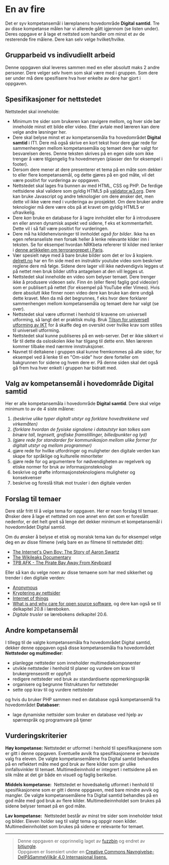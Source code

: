 # En av fire

Det er syv kompetansemål i læreplanens hovedområde **Digital
samtid**. Tre av disse kompetanse målen har vi allerede gått igjennom
(se listen under). Deres oppgave er å lage et nettsted som handler om minst et
av de resterende fire målene. Dere kan selv velge hvilket/hvilke.

Grupparbeid vs indivudiellt arbeid
----------------------------------

Denne oppgaven skal leveres sammen med en eller absolutt maks 2 andre
personer. Dere velger selv hvem som skal være med i gruppen. Som dere
ser under må dere spesifisere hva hver enkelte av dere har gjort i
oppgaven.


Spesifikasjoner for nettstedet
------------------------------
Nettstedet skal inneholde:
* Minimum tre sider som brukeren kan navigere mellom, og hver side bør inneholde minst ett bilde eller video. Etter avtale med læreren kan dere velge andre løsninger her.
* Dere skal belyse minst et av kompetansemåla fra hovedområdet **Digital samtid** i IT1. Dere må også skrive en kort tekst hvor dere gjør rede for sammenhengen mellom kompetansemåla og temaet dere har valgt for besvarelsen deres. Denne teksten skrives på en egen side som ikke trenger å være tilgjengelig fra hovedmenyen (plasser den for eksempel i footer).
* Dersom dere mener at dere presenterer et tema på en måte som dekker to eller flere kompetansemål, og dette gjøres på en god måte, vil det være positivt for vurderinga av oppgaven.
* Nettstedet skal lages fra bunnen av med HTML, CSS og PHP. De ferdige nettsidene skal validere som gyldig HTML5 på [validator.w3.org](https://validator.w3.org). Dere kan bruke Javascript og andre teknologier om dere ønsker det, men dette vil ikke være med i vurderinga av prosjektet. Om dere bruker andre teknologier må dere være obs på at kravet om gyldig HTML5 er ufravikelig.
* Dere *kan* bruke en database for å lagre innholdet eller for å introdusere en eller annen dynamisk aspekt ved sidene, f eks et kommentarfelt. Dette vil i så fall være positivt for vurderingen.
* Dere må ha kildehenvisninger til innholdet _også for bilder_. Ikke ha en egen referanseliste men forsøk heller å lenke relevante kilder inn i teksten. Se for eksempel hvordan NRKbeta refererer til kilder med lenker i [denne artikkelen om terrorangrepet i Paris](https://nrkbeta.no/2015/11/17/paris-fleip-eller-fakta).
* Vær spesielt nøye med å bare bruke bilder som det er lov å kopiere. [delrett.no]( http://delrett.no/nb/artikler/finne-bilder-p%C3%A5-nettet-%E2%80%93-til-bruk-i-undervisningsmateriale) har en fin side med en instruktiv youtube video som beskriver reglene dere må følge. Sidene dere lager vill ikke nødvendigvis legges ut på nettet men bruk bilder utifra antagelsen at den vill legges ut.
* Nettstedet skal inneholde en video som belyser temaet. Dere trenger ikke å produsere videoen selv. Finn én (eller flere) faglig god video(er) som er publisert på nettet (for eksempel på YouTube eller Vimeo). Hvis dere absolutt ikke finner noen video dere kan bruke kan dere undgå dette kravet. Men da må det begrunnes, f eks hvor dere forklarer sammenhengen mellom kompetansemåla og temaet dere har valgt (se over). 
* Nettstedet skal være utformet i henhold til kravene om universell utforming, så langt det er praktisk mulig. Bruk [Tilsyn for universell utforming av IKT](http://uu.difi.no) for å skaffe deg en oversikt over hvilke krav som stilles til universell utforming.
* Nettstedet skal kunne publiseres på en web-server. Det er ikke sikkert vi får til dette da osloskolen ikke har tilgang til dette enn. Men læreren kommer tilbake med nærmre innstruksjoner.
* Navnet til deltakene i gruppen skal kunne fremkommes på alle sider, for eksempel ved å lenke til en "Om-side" hvor dere forteller om bakgrunnen for sidene og hvem dere er. På denne siden skal det også gå frem hva hver enkelt i gruppen har bidratt med. 

## Valg av kompetansemål i hovedområde **Digital samtid**

Her er alle kompetansemåla i hovedområde **Digital samtid**. Dere skal velge minimum to av de 4 siste målene:

 1. _(beskrive ulike typer digitalt utstyr og forklare hovedtrekkene ved virkemåten)_
 2. _(forklare hvordan de fysiske signalene i datautstyr kan tolkes som binære tall, tegnsett, grafiske framstillinger, billedpunkter og lyd)_
 3. _(gjøre rede for standarder for kommunikasjon mellom ulike former for digitalt utstyr og mellom programmer)_
 4. gjøre rede for hvilke utfordringer og muligheter den digitale verden kan skape for språklige og kulturelle minoriteter
 5. gjøre rede for og argumentere for nødvendigheten av regelverk og etiske normer for bruk av informasjonsteknologi
 6. beskrive og drøfte informasjonsteknologiens muligheter og konsekvenser
 7. beskrive og foreslå tiltak mot trusler i den digitale verden

## Forslag til temaer

Dere står fritt til å velge tema for oppgaven. Her er noen forslag til
temaer. Ønsker dere å lage et nettsted om noe annet enn det som er
foreslått nedenfor, er det helt greit så lenge det dekker minimum et
kompetansemål i hovedområdet Digital samtid.

Om du ønsker å belyse et etisk og moralsk tema kan du for eksempel
velge deg en av disse filmene (velg bare en av filmene til nettstedet
ditt):

* [The Internet's Own Boy: The Story of Aaron Swartz](https://htmlpreview.github.io/?https://github.com/fagstoff/IT1/blob/master/_docs/Filmer/internets-own-boy.html)
* [The Wikileaks Documentary](https://htmlpreview.github.io/?https://github.com/fagstoff/IT1/blob/master/_docs/Filmer/wikileaks-documentary.html)
* [TPB AFK - The Pirate Bay Away From Keyboard](https://htmlpreview.github.io/?https://github.com/fagstoff/IT1/blob/master/_docs/Filmer/tpb-afk.html)

Eller så kan du velge noen av disse temaene som har med sikkerhet og
trender i den digitale verden:

* [Anonymous](https://no.wikipedia.org/wiki/Anonymous)
* [Kryptering av nettsider](https://nrkbeta.no/2015/12/11/washington-post-krypterer-sin-nettutgave)
* [Internet of things](http://www.mckinsey.com/industries/semiconductors/our-insights/internet-of-things-opportunities-and-challenges-for-semiconductor-companies)
* [What is and why care for open source software](http://www.spoken.com/blog/what-is-open-source-why-care), og dere kan også se til delkapitel 20.8 i læreboken. 
* _Digitale trusler_ se lærebokens delkapitel 20.6.

## Andre kompetansemål

I tillegg til de valgte kompetansemåla fra hovedområdet Digital samtid, dekker denne oppgaven også disse kompetansemåla fra hovedområdet **Nettsteder og multimedier**:

* planlegge nettsteder som inneholder multimediekomponenter
* utvikle nettsteder i henhold til planer og vurdere om krav til brukergrensesnitt er oppfylt
* redigere nettsteder ved bruk av standardiserte oppmerkingsspråk
* organisere og begrunne filstrukturen for nettsteder
* sette opp krav til og vurdere nettsteder

og hvis du bruker PHP sammen med en database også kompetansemål fra hovedområdet **Databaser**:

* lage dynamiske nettsider som bruker en database ved hjelp av spørrespråk og programvare
på tjener


## Vurderingskriterier

**Høy kompetanse:** Nettstedet er utformet i henhold til spesifikasjonene som er gitt i denne oppgaven. Eventuelle avvik fra spesifikasjonene er bevisste valg fra eleven. De valgte kompetansemålene fra Digital samtid behandles på en reflektert måte med god bruk av flere kilder som gir ulike innfallsvinkler til temaet. Multimedieinnhold er integrert i nettsidene på en slik måte at det gir både en visuell og faglig berikelse.

**Middels kompetanse:**  Nettstedet er hovedsakelig utformet i henhold til spesifikasjonene som er gitt i denne oppgaven, med bare mindre avvik og mangler. De valgte kompetansemålene fra Digital samtid behandles på en god måte med god bruk av flere kilder. Multimedieinnholdet som brukes på sidene belyser temaet på en god måte.

**Lav kompetanse:**  Nettstedet består av minst tre sider som inneholder tekst og bilder. Eleven holder seg til valgt tema og oppgir noen kilder. Multimedieinnholdet som brukes på sidene er relevante for temaet.

---

>Denne oppgaven er opprinnelig laget av [fuzzbin](https://github.com/fuzzbin) og endret av [bitjungle](https://github.com/bitjungle).  
>Oppgaven er lisensiert under en
>[Creative Commons Navngivelse-DelPåSammeVilkår 4.0 Internasjonal lisens.
](http://creativecommons.org/licenses/by-sa/4.0/)
